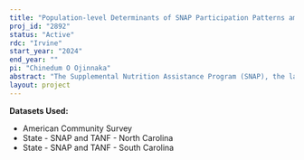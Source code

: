 ```yaml
---
title: "Population-level Determinants of SNAP Participation Patterns among Residents of North and South Carolina"
proj_id: "2892"
status: "Active"
rdc: "Irvine"
start_year: "2024"
end_year: ""
pi: "Chinedum O Ojinnaka"
abstract: "The Supplemental Nutrition Assistance Program (SNAP), the largest safety-net program that targets food insecurity in the United States, reduces food insecurity and poverty and improves health outcomes among participants. The importance of SNAP is highlighted by the Families First Coronavirus Response Act (FFCRA) which was enacted at the onset of the COVID-19. This project uses the 2014-2021 North Carolina and South Carolina data to analyze the relationship between stable SNAP participation and population-level factors (food deserts, rural/urban residence, residential segregation). We will determine: 1) trends in SNAP participation patterns (2014-2021); 2) the relationship between population-level factors and measures of stable SNAP participation before the COVID-19 pandemic; 3) the association between population-level factors and stable SNAP participation during the pandemic. For each aim, we will also determine any difference between White and Black clients. Stable SNAP participation will be measured over a 12-month period and will include: 1) number of months on SNAP; 2) churning-exit and re-entry into SNAP within four months (yes, no) and 3) participation pattern (continuous vs discontinued/intermittent)."
layout: project
---
```


**Datasets Used:**

  - American Community Survey 
  - State - SNAP and TANF - North Carolina 
  - State - SNAP and TANF - South Carolina 

